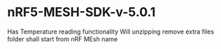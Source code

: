 # nRF5-MESH-SDK-v-5.0.1
Has Temperature reading functionality
Will unzipping remove extra files folder shall start from nRF MEsh name

